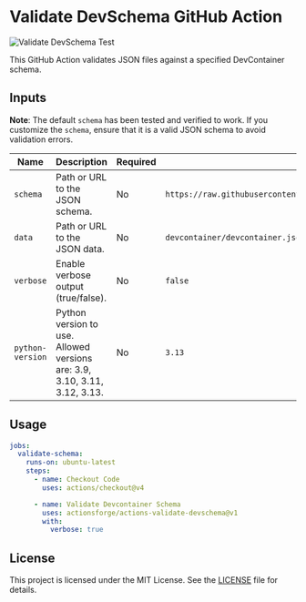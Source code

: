 # Validate DevSchema GitHub Action

![Validate DevSchema Test](https://github.com/actionsforge/actions-validate-devschema/actions/workflows/validate-schema-test.yml/badge.svg)

This GitHub Action validates JSON files against a specified DevContainer schema.

## Inputs

**Note**: The default `schema` has been tested and verified to work. If you customize the `schema`, ensure that it is a valid JSON schema to avoid validation errors.

| Name           | Description                              | Required | Default                                                                 |
|----------------|------------------------------------------|----------|-------------------------------------------------------------------------|
| `schema`       | Path or URL to the JSON schema.          | No       | `https://raw.githubusercontent.com/devcontainers/spec/main/schemas/devContainer.schema.json` |
| `data`         | Path or URL to the JSON data.            | No       | `devcontainer/devcontainer.json`                                       |
| `verbose`      | Enable verbose output (true/false).      | No       | `false`                                                                |
| `python-version` | Python version to use. Allowed versions are: 3.9, 3.10, 3.11, 3.12, 3.13.                  | No       | `3.13`                                                                 |

## Usage

```yaml
jobs:
  validate-schema:
    runs-on: ubuntu-latest
    steps:
      - name: Checkout Code
        uses: actions/checkout@v4

      - name: Validate Devcontainer Schema
        uses: actionsforge/actions-validate-devschema@v1
        with:
          verbose: true
```

## License

This project is licensed under the MIT License. See the [LICENSE](LICENSE) file for details.
